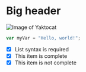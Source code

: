 # Big header
![Image of Yaktocat](https://octodex.github.com/images/yaktocat.png)



``` javascript
var myVar = "Hello, world!";
```



- [x] List syntax is required
- [x] This item is complete
- [x] This item is not complete
